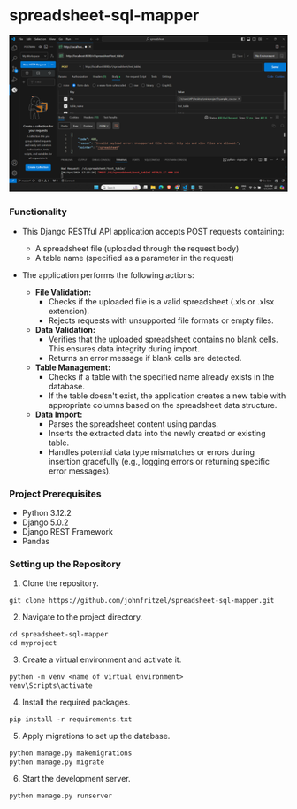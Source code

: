 # spreadsheet-sql-mapper

!["Application Screenshot"](screenshot.png)

### Functionality
- This Django RESTful API application accepts POST requests containing:
  - A spreadsheet file (uploaded through the request body)
  - A table name (specified as a parameter in the request)
    
- The application performs the following actions:
  - **File Validation:**
    - Checks if the uploaded file is a valid spreadsheet (.xls or .xlsx extension).
    - Rejects requests with unsupported file formats or empty files.
  - **Data Validation:**
    - Verifies that the uploaded spreadsheet contains no blank cells. This ensures data integrity during import.
    - Returns an error message if blank cells are detected.
  - **Table Management:**
    - Checks if a table with the specified name already exists in the database.
    - If the table doesn't exist, the application creates a new table with appropriate columns based on the spreadsheet data structure.
  - **Data Import:**
    - Parses the spreadsheet content using pandas.
    - Inserts the extracted data into the newly created or existing table.
    - Handles potential data type mismatches or errors during insertion gracefully (e.g., logging errors or returning specific error messages).

### Project Prerequisites
- Python 3.12.2
- Django 5.0.2
- Django REST Framework
- Pandas

### Setting up the Repository
1. Clone the repository.
```
git clone https://github.com/johnfritzel/spreadsheet-sql-mapper.git
```

2. Navigate to the project directory.
```
cd spreadsheet-sql-mapper
cd myproject
```

3. Create a virtual environment and activate it.
```
python -m venv <name of virtual environment>
venv\Scripts\activate
```

4. Install the required packages.
```
pip install -r requirements.txt
```

5. Apply migrations to set up the database.
```
python manage.py makemigrations
python manage.py migrate
```

6. Start the development server.
```
python manage.py runserver
```
